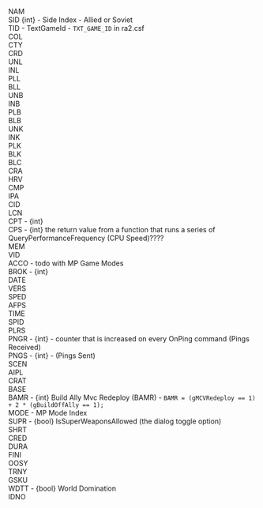 NAM                            
SID {int} - Side Index - Allied or Soviet                            
TID - TextGameId - `TXT_GAME_ID` in ra2.csf                 
COL                            
CTY                            
CRD                            
UNL                            
INL                            
PLL                            
BLL                            
UNB                            
INB                            
PLB                            
BLB                            
UNK                            
INK                            
PLK                            
BLK                            
BLC                            
CRA                            
HRV                            
CMP                            
IPA                            
CID                            
LCN                            
CPT - {int}                           
CPS - {int} the return value from a function that runs a series of QueryPerformanceFrequency (CPU Speed)????                            
MEM                            
VID                            
ACCO  - todo with MP Game Modes                         
BROK - {int}                           
DATE                           
VERS                           
SPED                           
AFPS                           
TIME                           
SPID                           
PLRS                           
PNGR - {int} - counter that is increased on every OnPing command (Pings Received)                         
PNGS - {int} - (Pings Sent)                          
SCEN                           
AIPL                           
CRAT                           
BASE                           
BAMR  - {int} Build Ally Mvc Redeploy (BAMR) -  `BAMR = (gMCVRedeploy == 1) + 2 * (gBuildOffAlly == 1);`                     
MODE  - MP Mode Index                         
SUPR - {bool}  IsSuperWeaponsAllowed (the dialog toggle option)                           
SHRT                           
CRED                           
DURA                           
FINI                           
OOSY                           
TRNY                           
GSKU                           
WDTT - {bool} World Domination                         
IDNO
